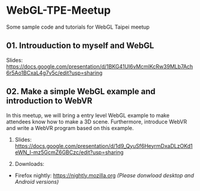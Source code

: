 # WebGL-TPE-Meetup
Some sample code and tutorials for WebGL Taipei meetup

## 01. Introuduction to myself and WebGL 

Slides:
https://docs.google.com/presentation/d/1BKG41Ul6vMcmlKcRw39MLb7Ach6r5Ao1BCxaL4g7v5c/edit?usp=sharing

## 02. Make a simple WebGL example and introduction to WebVR
In this meetup, we will bring a entry level WebGL example to make attendees know how to make a 3D scene. Furthermore, introduce WebVR and write a WebVR program based on this example.

1. Slides:
https://docs.google.com/presentation/d/1d9_QyuSf6HeyrmDxaDLzOKd1eWN_I-mz5GcmZ6GBCzc/edit?usp=sharing

2. Downloads:
  * Firefox nightly: https://nightly.mozilla.org *(Please donwload desktop and Android versions)*

